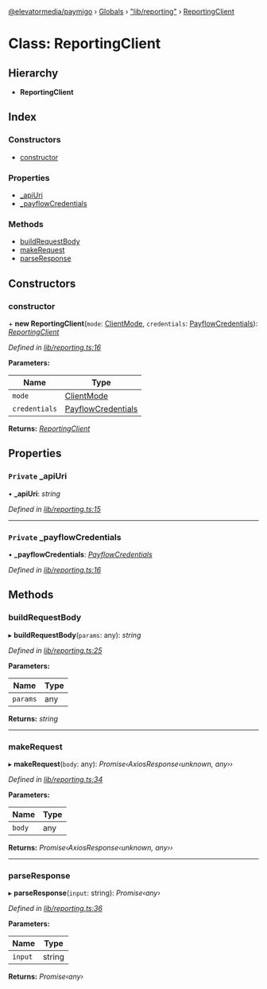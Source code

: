 [@elevatormedia/paymigo](../README.md) › [Globals](../globals.md) › ["lib/reporting"](../modules/_lib_reporting_.md) › [ReportingClient](_lib_reporting_.reportingclient.md)

# Class: ReportingClient

## Hierarchy

-   **ReportingClient**

## Index

### Constructors

-   [constructor](_lib_reporting_.reportingclient.md#constructor)

### Properties

-   [\_apiUri](_lib_reporting_.reportingclient.md#private-_apiuri)
-   [\_payflowCredentials](_lib_reporting_.reportingclient.md#private-_payflowcredentials)

### Methods

-   [buildRequestBody](_lib_reporting_.reportingclient.md#buildrequestbody)
-   [makeRequest](_lib_reporting_.reportingclient.md#makerequest)
-   [parseResponse](_lib_reporting_.reportingclient.md#parseresponse)

## Constructors

### constructor

\+ **new ReportingClient**(`mode`: [ClientMode](../modules/_types_client_.md#clientmode), `credentials`: [PayflowCredentials](../modules/_types_client_.md#payflowcredentials)): _[ReportingClient](_lib_reporting_.reportingclient.md)_

_Defined in [lib/reporting.ts:16](https://github.com/ELEVATORmedia/paymigo/blob/56771c5/src/lib/reporting.ts#L16)_

**Parameters:**

| Name          | Type                                                                  |
| ------------- | --------------------------------------------------------------------- |
| `mode`        | [ClientMode](../modules/_types_client_.md#clientmode)                 |
| `credentials` | [PayflowCredentials](../modules/_types_client_.md#payflowcredentials) |

**Returns:** _[ReportingClient](_lib_reporting_.reportingclient.md)_

## Properties

### `Private` \_apiUri

• **\_apiUri**: _string_

_Defined in [lib/reporting.ts:15](https://github.com/ELEVATORmedia/paymigo/blob/56771c5/src/lib/reporting.ts#L15)_

---

### `Private` \_payflowCredentials

• **\_payflowCredentials**: _[PayflowCredentials](../modules/_types_client_.md#payflowcredentials)_

_Defined in [lib/reporting.ts:16](https://github.com/ELEVATORmedia/paymigo/blob/56771c5/src/lib/reporting.ts#L16)_

## Methods

### buildRequestBody

▸ **buildRequestBody**(`params`: any): _string_

_Defined in [lib/reporting.ts:25](https://github.com/ELEVATORmedia/paymigo/blob/56771c5/src/lib/reporting.ts#L25)_

**Parameters:**

| Name     | Type |
| -------- | ---- |
| `params` | any  |

**Returns:** _string_

---

### makeRequest

▸ **makeRequest**(`body`: any): _Promise‹AxiosResponse‹unknown, any››_

_Defined in [lib/reporting.ts:34](https://github.com/ELEVATORmedia/paymigo/blob/56771c5/src/lib/reporting.ts#L34)_

**Parameters:**

| Name   | Type |
| ------ | ---- |
| `body` | any  |

**Returns:** _Promise‹AxiosResponse‹unknown, any››_

---

### parseResponse

▸ **parseResponse**(`input`: string): _Promise‹any›_

_Defined in [lib/reporting.ts:36](https://github.com/ELEVATORmedia/paymigo/blob/56771c5/src/lib/reporting.ts#L36)_

**Parameters:**

| Name    | Type   |
| ------- | ------ |
| `input` | string |

**Returns:** _Promise‹any›_
